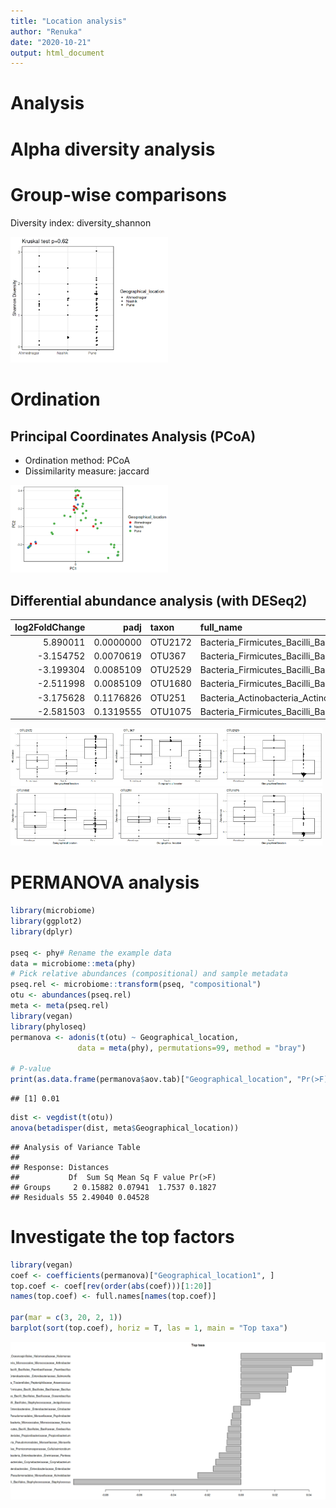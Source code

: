 ```yaml
---
title: "Location analysis"
author: "Renuka"
date: "2020-10-21"
output: html_document
---
```


# Analysis




# Alpha diversity analysis




# Group-wise comparisons

Diversity index: diversity_shannon

<img src="figure/group_comp-1.png" title="plot of chunk group_comp" alt="plot of chunk group_comp" width="50%" />

# Ordination



## Principal Coordinates Analysis (PCoA)

* Ordination method: PCoA
* Dissimilarity measure: jaccard

<img src="figure/pcoa-1.png" title="plot of chunk pcoa" alt="plot of chunk pcoa" width="50%" />


## Differential abundance analysis (with DESeq2)


| log2FoldChange|      padj|taxon   |full_name                                                                        |
|--------------:|---------:|:-------|:--------------------------------------------------------------------------------|
|       5.890011| 0.0000000|OTU2172 |Bacteria_Firmicutes_Bacilli_Bacillales_Staphylococcaceae_Staphylococcus          |
|      -3.154752| 0.0070619|OTU367  |Bacteria_Firmicutes_Bacilli_Bacillales_Bacillaceae_Bacillus                      |
|      -3.199304| 0.0085109|OTU2529 |Bacteria_Firmicutes_Bacilli_Bacillales_Bacillaceae_Virgibacillus                 |
|      -2.511998| 0.0085109|OTU1680 |Bacteria_Firmicutes_Bacilli_Bacillales_Paenibacillaceae _Paenibacillus           |
|      -3.175628| 0.1176826|OTU251  |Bacteria_Actinobacteria_Actinobacteria_Micrococcales_Micrococcaceae_Arthrobacter |
|      -2.581503| 0.1319555|OTU1075 |Bacteria_Firmicutes_Bacilli_Bacillales_Bacillaceae_Geobacillus                   |

<img src="figure/DESeq2-1.png" title="plot of chunk DESeq2" alt="plot of chunk DESeq2" width="33%" /><img src="figure/DESeq2-2.png" title="plot of chunk DESeq2" alt="plot of chunk DESeq2" width="33%" /><img src="figure/DESeq2-3.png" title="plot of chunk DESeq2" alt="plot of chunk DESeq2" width="33%" /><img src="figure/DESeq2-4.png" title="plot of chunk DESeq2" alt="plot of chunk DESeq2" width="33%" /><img src="figure/DESeq2-5.png" title="plot of chunk DESeq2" alt="plot of chunk DESeq2" width="33%" /><img src="figure/DESeq2-6.png" title="plot of chunk DESeq2" alt="plot of chunk DESeq2" width="33%" />

# PERMANOVA analysis


```r
library(microbiome)
library(ggplot2)
library(dplyr)

pseq <- phy# Rename the example data
data = microbiome::meta(phy)
# Pick relative abundances (compositional) and sample metadata 
pseq.rel <- microbiome::transform(pseq, "compositional")
otu <- abundances(pseq.rel)
meta <- meta(pseq.rel)
library(vegan)
library(phyloseq)
permanova <- adonis(t(otu) ~ Geographical_location,
               data = meta(phy), permutations=99, method = "bray")

# P-value
print(as.data.frame(permanova$aov.tab)["Geographical_location", "Pr(>F)"])
```

```
## [1] 0.01
```

```r
dist <- vegdist(t(otu))
anova(betadisper(dist, meta$Geographical_location))
```

```
## Analysis of Variance Table
## 
## Response: Distances
##           Df  Sum Sq Mean Sq F value Pr(>F)
## Groups     2 0.15882 0.07941  1.7537 0.1827
## Residuals 55 2.49040 0.04528
```

# Investigate the top factors

```r
library(vegan)
coef <- coefficients(permanova)["Geographical_location1", ]
top.coef <- coef[rev(order(abs(coef)))[1:20]]
names(top.coef) <- full.names[names(top.coef)]

par(mar = c(3, 20, 2, 1))
barplot(sort(top.coef), horiz = T, las = 1, main = "Top taxa")
```

![plot of chunk top_factors](figure/top_factors-1.png)

